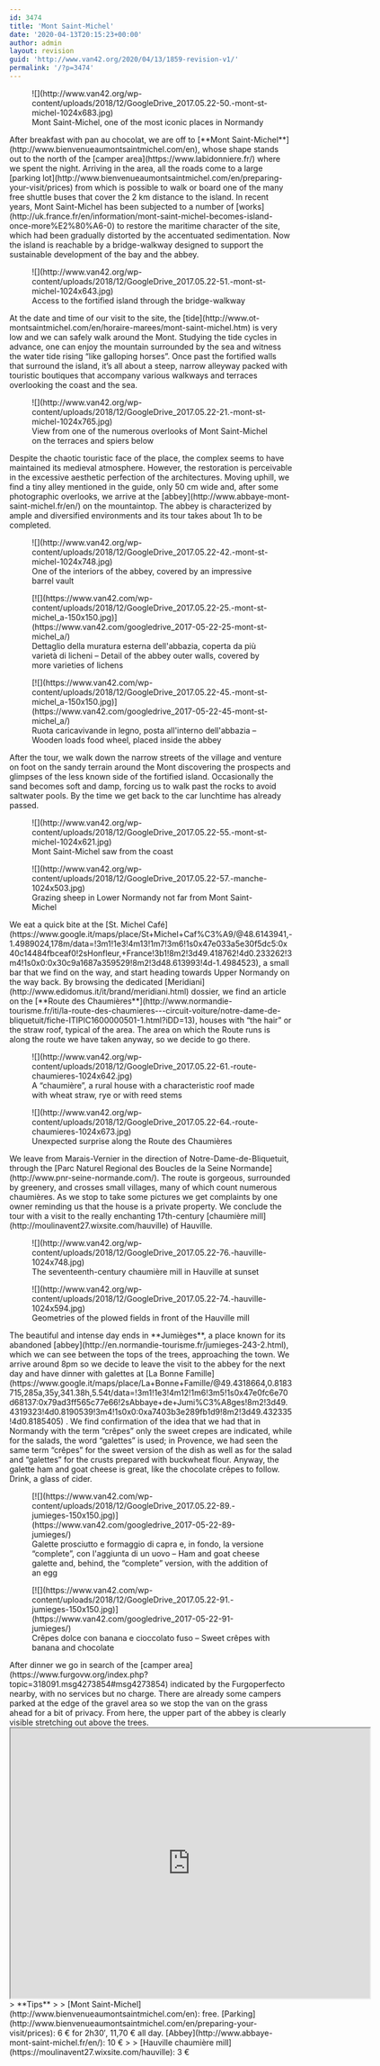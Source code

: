 ```yaml
---
id: 3474
title: 'Mont Saint-Michel'
date: '2020-04-13T20:15:23+00:00'
author: admin
layout: revision
guid: 'http://www.van42.org/2020/04/13/1859-revision-v1/'
permalink: '/?p=3474'
---
```


<div class="wp-container-3939 wp-block-columns has-2-columns"><div class="wp-container-3937 wp-block-column"><figure class="wp-block-image">![](http://www.van42.org/wp-content/uploads/2018/12/GoogleDrive_2017.05.22-50.-mont-st-michel-1024x683.jpg)<figcaption>Mont Saint-Michel, one of the most iconic places in Normandy</figcaption></figure>After breakfast with pan au chocolat, we are off to [**Mont Saint-Michel**](http://www.bienvenueaumontsaintmichel.com/en), whose shape stands out to the north of the [camper area](https://www.labidonniere.fr/) where we spent the night. Arriving in the area, all the roads come to a large [parking lot](http://www.bienvenueaumontsaintmichel.com/en/preparing-your-visit/prices) from which is possible to walk or board one of the many free shuttle buses that cover the 2 km distance to the island. In recent years, Mont Saint-Michel has been subjected to a number of [works](http://uk.france.fr/en/information/mont-saint-michel-becomes-island-once-more%E2%80%A6-0) to restore the maritime character of the site, which had been gradually distorted by the accentuated sedimentation. Now the island is reachable by a bridge-walkway designed to support the sustainable development of the bay and the abbey.

<figure class="wp-block-image">![](http://www.van42.org/wp-content/uploads/2018/12/GoogleDrive_2017.05.22-51.-mont-st-michel-1024x643.jpg)<figcaption>Access to the fortified island through the bridge-walkway</figcaption></figure>At the date and time of our visit to the site, the [tide](http://www.ot-montsaintmichel.com/en/horaire-marees/mont-saint-michel.htm) is very low and we can safely walk around the Mont. Studying the tide cycles in advance, one can enjoy the mountain surrounded by the sea and witness the water tide rising “like galloping horses”. Once past the fortified walls that surround the island, it’s all about a steep, narrow alleyway packed with touristic boutiques that accompany various walkways and terraces overlooking the coast and the sea.

<figure class="wp-block-image">![](http://www.van42.org/wp-content/uploads/2018/12/GoogleDrive_2017.05.22-21.-mont-st-michel-1024x765.jpg)<figcaption>View from one of the numerous overlooks of Mont Saint-Michel on the terraces and spiers below</figcaption></figure>Despite the chaotic touristic face of the place, the complex seems to have maintained its medieval atmosphere. However, the restoration is perceivable in the excessive aesthetic perfection of the architectures. Moving uphill, we find a tiny alley mentioned in the guide, only 50 cm wide and, after some photographic overlooks, we arrive at the [abbey](http://www.abbaye-mont-saint-michel.fr/en/) on the mountaintop. The abbey is characterized by ample and diversified environments and its tour takes about 1h to be completed.

<figure class="wp-block-image">![](http://www.van42.org/wp-content/uploads/2018/12/GoogleDrive_2017.05.22-42.-mont-st-michel-1024x748.jpg)<figcaption>One of the interiors of the abbey, covered by an impressive barrel vault</figcaption></figure><div class="wp-block-dgwt-justified-gallery"><div class="gallery galleryid-3474 gallery-columns-3 gallery-size-thumbnail" id="gallery-6689"><figure class="gallery-item"><div class="gallery-icon landscape"> [![](https://www.van42.com/wp-content/uploads/2018/12/GoogleDrive_2017.05.22-25.-mont-st-michel_a-150x150.jpg)](https://www.van42.com/googledrive_2017-05-22-25-mont-st-michel_a/) </div> <figcaption class="wp-caption-text gallery-caption" id="gallery-6689-743"> Dettaglio della muratura esterna dell'abbazia, coperta da più varietà di licheni – Detail of the abbey outer walls, covered by more varieties of lichens </figcaption></figure><figure class="gallery-item"><div class="gallery-icon landscape"> [![](https://www.van42.com/wp-content/uploads/2018/12/GoogleDrive_2017.05.22-45.-mont-st-michel_a-150x150.jpg)](https://www.van42.com/googledrive_2017-05-22-45-mont-st-michel_a/) </div> <figcaption class="wp-caption-text gallery-caption" id="gallery-6689-744"> Ruota caricavivande in legno, posta all'interno dell'abbazia – Wooden loads food wheel, placed inside the abbey </figcaption></figure> </div></div>After the tour, we walk down the narrow streets of the village and venture on foot on the sandy terrain around the Mont discovering the prospects and glimpses of the less known side of the fortified island. Occasionally the sand becomes soft and damp, forcing us to walk past the rocks to avoid saltwater pools. By the time we get back to the car lunchtime has already passed.

<figure class="wp-block-image">![](http://www.van42.org/wp-content/uploads/2018/12/GoogleDrive_2017.05.22-55.-mont-st-michel-1024x621.jpg)<figcaption>Mont Saint-Michel saw from the coast</figcaption></figure><figure class="wp-block-image">![](http://www.van42.org/wp-content/uploads/2018/12/GoogleDrive_2017.05.22-57.-manche-1024x503.jpg)<figcaption>Grazing sheep in Lower Normandy not far from Mont Saint-Michel</figcaption></figure>We eat a quick bite at the [St. Michel Café](https://www.google.it/maps/place/St+Michel+Caf%C3%A9/@48.6143941,-1.4989024,178m/data=!3m1!1e3!4m13!1m7!3m6!1s0x47e033a5e30f5dc5:0x40c14484fbceaf0!2sHonfleur,+France!3b1!8m2!3d49.418762!4d0.233262!3m4!1s0x0:0x30c9a1687a359529!8m2!3d48.613993!4d-1.4984523), a small bar that we find on the way, and start heading towards Upper Normandy on the way back. By browsing the dedicated [Meridiani](http://www.edidomus.it/it/brand/meridiani.html) dossier, we find an article on the [**Route des Chaumières**](http://www.normandie-tourisme.fr/iti/la-route-des-chaumieres---circuit-voiture/notre-dame-de-bliquetuit/fiche-ITIPIC1600000501-1.html?iDD=13), houses with “the hair” or the straw roof, typical of the area. The area on which the Route runs is along the route we have taken anyway, so we decide to go there.

<figure class="wp-block-image">![](http://www.van42.org/wp-content/uploads/2018/12/GoogleDrive_2017.05.22-61.-route-chaumieres-1024x642.jpg)<figcaption>A “chaumière”, a rural house with a characteristic roof made with wheat straw, rye or with reed stems</figcaption></figure><figure class="wp-block-image">![](http://www.van42.org/wp-content/uploads/2018/12/GoogleDrive_2017.05.22-64.-route-chaumieres-1024x673.jpg)<figcaption>Unexpected surprise along the Route des Chaumières</figcaption></figure>We leave from Marais-Vernier in the direction of Notre-Dame-de-Bliquetuit, through the [Parc Naturel Regional des Boucles de la Seine Normande](http://www.pnr-seine-normande.com/). The route is gorgeous, surrounded by greenery, and crosses small villages, many of which count numerous chaumières. As we stop to take some pictures we get complaints by one owner reminding us that the house is a private property. We conclude the tour with a visit to the really enchanting 17th-century [chaumière mill](http://moulinavent27.wixsite.com/hauville) of Hauville.

<figure class="wp-block-image">![](http://www.van42.org/wp-content/uploads/2018/12/GoogleDrive_2017.05.22-76.-hauville-1024x748.jpg)<figcaption>The seventeenth-century chaumière mill in Hauville at sunset</figcaption></figure><figure class="wp-block-image">![](http://www.van42.org/wp-content/uploads/2018/12/GoogleDrive_2017.05.22-74.-hauville-1024x594.jpg)<figcaption>Geometries of the plowed fields in front of the Hauville mill</figcaption></figure>The beautiful and intense day ends in **Jumièges**, a place known for its abandoned [abbey](http://en.normandie-tourisme.fr/jumieges-243-2.html), which we can see between the tops of the trees, approaching the town. We arrive around 8pm so we decide to leave the visit to the abbey for the next day and have dinner with galettes at [La Bonne Famille](https://www.google.it/maps/place/La+Bonne+Famille/@49.4318664,0.8183715,285a,35y,341.38h,5.54t/data=!3m1!1e3!4m12!1m6!3m5!1s0x47e0fc6e70d68137:0x79ad3ff565c77e66!2sAbbaye+de+Jumi%C3%A8ges!8m2!3d49.4319323!4d0.8190539!3m4!1s0x0:0xa7403b3e289fb1d9!8m2!3d49.432335!4d0.8185405) . We find confirmation of the idea that we had that in Normandy with the term “crêpes” only the sweet crepes are indicated, while for the salads, the word “galettes” is used; in Provence, we had seen the same term “crêpes” for the sweet version of the dish as well as for the salad and “galettes” for the crusts prepared with buckwheat flour. Anyway, the galette ham and goat cheese is great, like the chocolate crêpes to follow. Drink, a glass of cider.

<div class="wp-block-dgwt-justified-gallery"><div class="gallery galleryid-3474 gallery-columns-3 gallery-size-thumbnail" id="gallery-6690"><figure class="gallery-item"><div class="gallery-icon portrait"> [![](https://www.van42.com/wp-content/uploads/2018/12/GoogleDrive_2017.05.22-89.-jumieges-150x150.jpg)](https://www.van42.com/googledrive_2017-05-22-89-jumieges/) </div> <figcaption class="wp-caption-text gallery-caption" id="gallery-6690-748"> Galette prosciutto e formaggio di capra e, in fondo, la versione “complete”, con l'aggiunta di un uovo – Ham and goat cheese galette and, behind, the “complete” version, with the addition of an egg </figcaption></figure><figure class="gallery-item"><div class="gallery-icon portrait"> [![](https://www.van42.com/wp-content/uploads/2018/12/GoogleDrive_2017.05.22-91.-jumieges-150x150.jpg)](https://www.van42.com/googledrive_2017-05-22-91-jumieges/) </div> <figcaption class="wp-caption-text gallery-caption" id="gallery-6690-747"> Crêpes dolce con banana e cioccolato fuso – Sweet crêpes with banana and chocolate </figcaption></figure> </div></div>After dinner we go in search of the [camper area](https://www.furgovw.org/index.php?topic=318091.msg4273854#msg4273854) indicated by the Furgoperfecto nearby, with no services but no charge. There are already some campers parked at the edge of the gravel area so we stop the van on the grass ahead for a bit of privacy. From here, the upper part of the abbey is clearly visible stretching out above the trees.

</div><div class="wp-container-3938 wp-block-column"><iframe height="480" loading="lazy" src="https://www.google.com/maps/d/embed?mid=15LICNsR9AZiY224AroLpE3DjJAU" width="640"></iframe>> **Tips**
> 
> [Mont Saint-Michel](http://www.bienvenueaumontsaintmichel.com/en): free. [Parking](http://www.bienvenueaumontsaintmichel.com/en/preparing-your-visit/prices): 6 € for 2h30′, 11,70 € all day. [Abbey](http://www.abbaye-mont-saint-michel.fr/en/): 10 €
> 
> [Hauville chaumière mill](https://moulinavent27.wixsite.com/hauville): 3 €

</div></div>